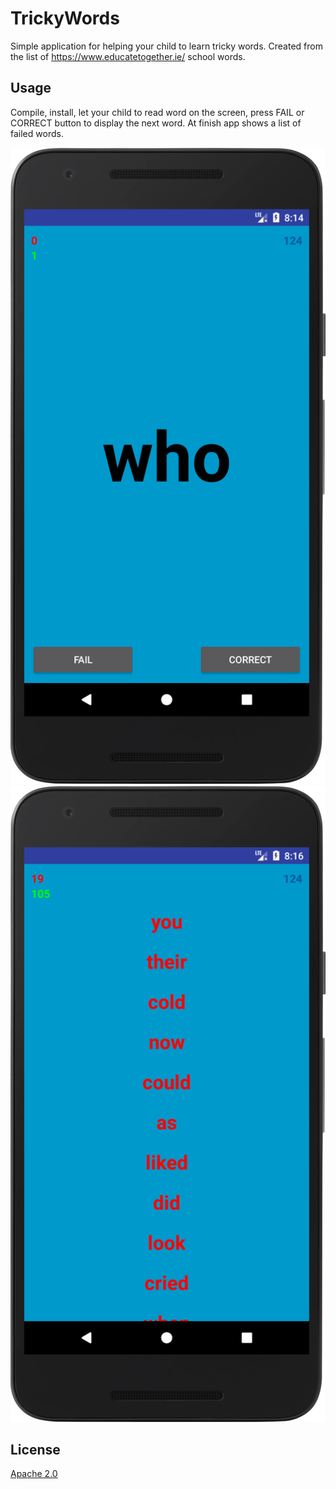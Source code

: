 # TrickyWords
Simple application for helping your child to learn tricky words.
Created from the list of https://www.educatetogether.ie/ school words.

## Usage 

Compile, install, let your child to read word on the screen, press FAIL or CORRECT button to display the next word.
At finish app shows a list of failed words.

![alt text](/distr/progress.png)
![alt text](/distr/result.png)
 

## License
[Apache 2.0](http://www.apache.org/licenses/LICENSE-2.0.html)
 
